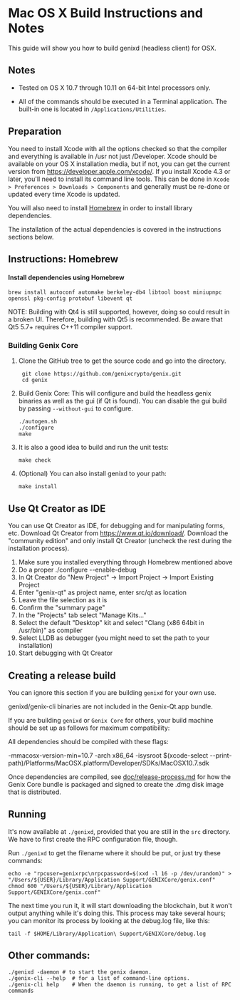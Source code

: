 Mac OS X Build Instructions and Notes
====================================
This guide will show you how to build genixd (headless client) for OSX.

Notes
-----

* Tested on OS X 10.7 through 10.11 on 64-bit Intel processors only.

* All of the commands should be executed in a Terminal application. The
built-in one is located in `/Applications/Utilities`.

Preparation
-----------

You need to install Xcode with all the options checked so that the compiler
and everything is available in /usr not just /Developer. Xcode should be
available on your OS X installation media, but if not, you can get the
current version from https://developer.apple.com/xcode/. If you install
Xcode 4.3 or later, you'll need to install its command line tools. This can
be done in `Xcode > Preferences > Downloads > Components` and generally must
be re-done or updated every time Xcode is updated.

You will also need to install [Homebrew](http://brew.sh) in order to install library
dependencies.

The installation of the actual dependencies is covered in the instructions
sections below.

Instructions: Homebrew
----------------------

#### Install dependencies using Homebrew

    brew install autoconf automake berkeley-db4 libtool boost miniupnpc openssl pkg-config protobuf libevent qt

NOTE: Building with Qt4 is still supported, however, doing so could result in a broken UI. Therefore, building with Qt5 is recommended. Be aware that Qt5 5.7+ requires C++11 compiler support.

### Building Genix Core

1. Clone the GitHub tree to get the source code and go into the directory.

        git clone https://github.com/genixcrypto/genix.git
        cd genix

2.  Build Genix Core:
    This will configure and build the headless genix binaries as well as the gui (if Qt is found).
    You can disable the gui build by passing `--without-gui` to configure.

        ./autogen.sh
        ./configure
        make

3.  It is also a good idea to build and run the unit tests:

        make check

4.  (Optional) You can also install genixd to your path:

        make install

Use Qt Creator as IDE
------------------------
You can use Qt Creator as IDE, for debugging and for manipulating forms, etc.
Download Qt Creator from https://www.qt.io/download/. Download the "community edition" and only install Qt Creator (uncheck the rest during the installation process).

1. Make sure you installed everything through Homebrew mentioned above
2. Do a proper ./configure --enable-debug
3. In Qt Creator do "New Project" -> Import Project -> Import Existing Project
4. Enter "genix-qt" as project name, enter src/qt as location
5. Leave the file selection as it is
6. Confirm the "summary page"
7. In the "Projects" tab select "Manage Kits..."
8. Select the default "Desktop" kit and select "Clang (x86 64bit in /usr/bin)" as compiler
9. Select LLDB as debugger (you might need to set the path to your installation)
10. Start debugging with Qt Creator

Creating a release build
------------------------
You can ignore this section if you are building `genixd` for your own use.

genixd/genix-cli binaries are not included in the Genix-Qt.app bundle.

If you are building `genixd` or `Genix Core` for others, your build machine should be set up
as follows for maximum compatibility:

All dependencies should be compiled with these flags:

 -mmacosx-version-min=10.7
 -arch x86_64
 -isysroot $(xcode-select --print-path)/Platforms/MacOSX.platform/Developer/SDKs/MacOSX10.7.sdk

Once dependencies are compiled, see [doc/release-process.md](release-process.md) for how the Genix Core
bundle is packaged and signed to create the .dmg disk image that is distributed.

Running
-------

It's now available at `./genixd`, provided that you are still in the `src`
directory. We have to first create the RPC configuration file, though.

Run `./genixd` to get the filename where it should be put, or just try these
commands:

    echo -e "rpcuser=genixrpc\nrpcpassword=$(xxd -l 16 -p /dev/urandom)" > "/Users/${USER}/Library/Application Support/GENIXCore/genix.conf"
    chmod 600 "/Users/${USER}/Library/Application Support/GENIXCore/genix.conf"

The next time you run it, it will start downloading the blockchain, but it won't
output anything while it's doing this. This process may take several hours;
you can monitor its process by looking at the debug.log file, like this:

    tail -f $HOME/Library/Application\ Support/GENIXCore/debug.log

Other commands:
-------

    ./genixd -daemon # to start the genix daemon.
    ./genix-cli --help  # for a list of command-line options.
    ./genix-cli help    # When the daemon is running, to get a list of RPC commands
